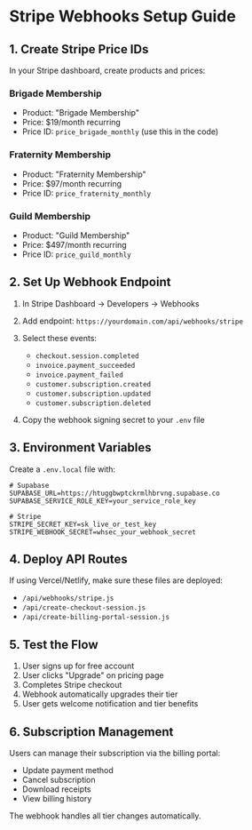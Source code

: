 # Stripe Webhooks Setup Guide

## 1. Create Stripe Price IDs

In your Stripe dashboard, create products and prices:

### Brigade Membership
- Product: "Brigade Membership"  
- Price: $19/month recurring
- Price ID: `price_brigade_monthly` (use this in the code)

### Fraternity Membership  
- Product: "Fraternity Membership"
- Price: $97/month recurring  
- Price ID: `price_fraternity_monthly`

### Guild Membership
- Product: "Guild Membership"
- Price: $497/month recurring
- Price ID: `price_guild_monthly`

## 2. Set Up Webhook Endpoint

1. In Stripe Dashboard → Developers → Webhooks
2. Add endpoint: `https://yourdomain.com/api/webhooks/stripe`
3. Select these events:
   - `checkout.session.completed`
   - `invoice.payment_succeeded` 
   - `invoice.payment_failed`
   - `customer.subscription.created`
   - `customer.subscription.updated`
   - `customer.subscription.deleted`

4. Copy the webhook signing secret to your `.env` file

## 3. Environment Variables

Create a `.env.local` file with:

```env
# Supabase
SUPABASE_URL=https://htuggbwptckrmlhbrvng.supabase.co
SUPABASE_SERVICE_ROLE_KEY=your_service_role_key

# Stripe  
STRIPE_SECRET_KEY=sk_live_or_test_key
STRIPE_WEBHOOK_SECRET=whsec_your_webhook_secret
```

## 4. Deploy API Routes

If using Vercel/Netlify, make sure these files are deployed:
- `/api/webhooks/stripe.js`
- `/api/create-checkout-session.js` 
- `/api/create-billing-portal-session.js`

## 5. Test the Flow

1. User signs up for free account
2. User clicks "Upgrade" on pricing page
3. Completes Stripe checkout
4. Webhook automatically upgrades their tier
5. User gets welcome notification and tier benefits

## 6. Subscription Management

Users can manage their subscription via the billing portal:
- Update payment method
- Cancel subscription  
- Download receipts
- View billing history

The webhook handles all tier changes automatically.